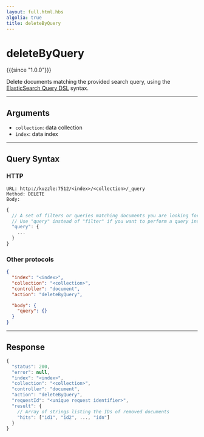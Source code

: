 ```yaml
---
layout: full.html.hbs
algolia: true
title: deleteByQuery
---
```


# deleteByQuery

{{{since "1.0.0"}}}

Delete documents matching the provided search query, using the [ElasticSearch Query DSL](https://www.elastic.co/guide/en/elasticsearch/reference/5.4/query-dsl.html) syntax.

---

## Arguments

* `collection`: data collection
* `index`: data index

---

## Query Syntax

### HTTP

```http
URL: http://kuzzle:7512/<index>/<collection>/_query
Method: DELETE  
Body:
```

```js
{
  // A set of filters or queries matching documents you are looking for.
  // Use "query" instead of "filter" if you want to perform a query instead.
  "query": {
    ...
  }
}
```

### Other protocols

```json
{
  "index": "<index>",
  "collection": "<collection>",
  "controller": "document",
  "action": "deleteByQuery",

  "body": {
    "query": {}
  }
}
```

---

## Response

```javascript
{
  "status": 200,
  "error": null,
  "index": "<index>",
  "collection": "<collection>",
  "controller": "document",
  "action": "deleteByQuery",
  "requestId": "<unique request identifier>",
  "result": {
    // Array of strings listing the IDs of removed documents
    "hits": ["id1", "id2", ..., "idn"]
  }
}
```
